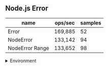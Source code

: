 ## Node.js Error

|name|ops/sec|samples|
|-|-|-|
|Error|169,885|52|
|NodeError|133,142|94|
|NodeError Range|133,652|98|


<details>
<summary>Environment</summary>

* __Machine:__ linux x64 | 2 vCPUs | 6.8GB Mem
* __Run:__ Sat Aug 26 2023 19:28:20 GMT+0000 (Coordinated Universal Time)
</details>

